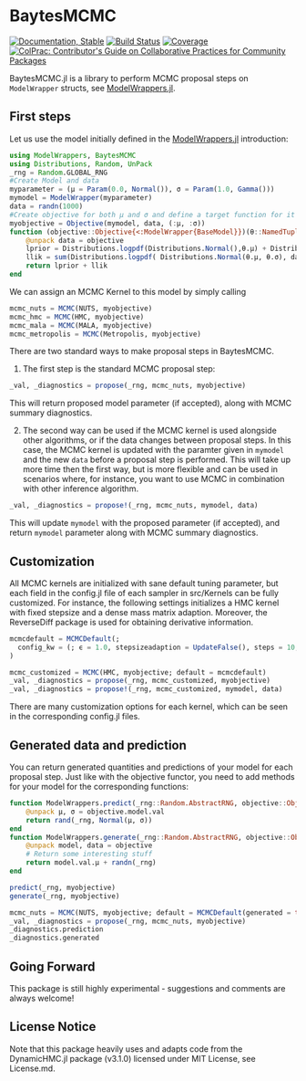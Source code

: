 # BaytesMCMC

<!---
![logo](docs/src/assets/logo.svg)
[![CI](xxx)](xxx)
[![arXiv article](xxx)](xxx)

-->
[![Documentation, Stable](https://img.shields.io/badge/docs-stable-blue.svg)](https://paschermayr.github.io/BaytesMCMC.jl/)
[![Build Status](https://github.com/paschermayr/BaytesMCMC.jl/actions/workflows/CI.yml/badge.svg?branch=main)](https://github.com/paschermayr/BaytesMCMC.jl/actions/workflows/CI.yml?query=branch%3Amain)
[![Coverage](https://codecov.io/gh/paschermayr/BaytesMCMC.jl/branch/main/graph/badge.svg)](https://codecov.io/gh/paschermayr/BaytesMCMC.jl)
[![ColPrac: Contributor's Guide on Collaborative Practices for Community Packages](https://img.shields.io/badge/ColPrac-Contributor's%20Guide-blueviolet)](https://github.com/SciML/ColPrac)


BaytesMCMC.jl is a library to perform MCMC proposal steps on `ModelWrapper` structs, see [ModelWrappers.jl](https://github.com/paschermayr/ModelWrappers.jl).

<!---
[BaytesMCMC.jl](xxx)
[BaytesFilters.jl](xxx)
[BaytesPMCMC.jl](xxx)
[BaytesSMC.jl](xxx)
[Baytes.jl](xxx)
-->

## First steps

Let us use the model initially defined in the [ModelWrappers.jl](https://github.com/paschermayr/ModelWrappers.jl) introduction:
```julia
using ModelWrappers, BaytesMCMC
using Distributions, Random, UnPack
_rng = Random.GLOBAL_RNG
#Create Model and data
myparameter = (μ = Param(0.0, Normal()), σ = Param(1.0, Gamma()))
mymodel = ModelWrapper(myparameter)
data = randn(1000)
#Create objective for both μ and σ and define a target function for it
myobjective = Objective(mymodel, data, (:μ, :σ))
function (objective::Objective{<:ModelWrapper{BaseModel}})(θ::NamedTuple)
	@unpack data = objective
	lprior = Distributions.logpdf(Distributions.Normal(),θ.μ) + Distributions.logpdf(Distributions.Exponential(), θ.σ)
    llik = sum(Distributions.logpdf( Distributions.Normal(θ.μ, θ.σ), data[iter] ) for iter in eachindex(data))
	return lprior + llik
end
```

We can assign an MCMC Kernel to this model by simply calling
```julia
mcmc_nuts = MCMC(NUTS, myobjective)
mcmc_hmc = MCMC(HMC, myobjective)
mcmc_mala = MCMC(MALA, myobjective)
mcmc_metropolis = MCMC(Metropolis, myobjective)
```

There are two standard ways to make proposal steps in BaytesMCMC.

1. The first step is the standard MCMC proposal step:
```julia
_val, _diagnostics = propose(_rng, mcmc_nuts, myobjective)
```
This will return proposed model parameter (if accepted), along with MCMC summary diagnostics.

2. The second way can be used if the MCMC kernel is used alongside other algorithms, or if the data changes between proposal steps.
In this case, the MCMC kernel is updated with the paramter given in `mymodel` and the new `data` before a proposal step is performed. This
will take up more time then the first way, but is more flexible and can be used in scenarios where, for instance, you want to use MCMC
in combination with other inference algorithm.
```julia
_val, _diagnostics = propose!(_rng, mcmc_nuts, mymodel, data)
```
This will update `mymodel` with the proposed parameter (if accepted), and return `mymodel` parameter along with MCMC summary diagnostics.

## Customization

All MCMC kernels are initialized with sane default tuning parameter, but each field in the config.jl file of each sampler in src/Kernels can be fully customized. For instance, the following settings initializes a HMC kernel with fixed stepsize and a dense mass matrix adaption. Moreover, the ReverseDiff package is used for obtaining derivative information.
```julia
mcmcdefault = MCMCDefault(;
  config_kw = (; ϵ = 1.0, stepsizeadaption = UpdateFalse(), steps = 10, metric = MDense()), GradientBackend = :ReverseDiff,
)

mcmc_customized = MCMC(HMC, myobjective; default = mcmcdefault)
_val, _diagnostics = propose(_rng, mcmc_customized, myobjective)
_val, _diagnostics = propose!(_rng, mcmc_customized, mymodel, data)
```
There are many customization options for each kernel, which can be seen in the corresponding config.jl files.

## Generated data and prediction

You can return generated quantities and predictions of your model for each proposal step. Just like with the objective functor, you need to add methods for your model for the corresponding functions:
```julia
function ModelWrappers.predict(_rng::Random.AbstractRNG, objective::Objective{<:ModelWrapper{BaseModel}})
    @unpack μ, σ = objective.model.val
    return rand(_rng, Normal(μ, σ))
end
function ModelWrappers.generate(_rng::Random.AbstractRNG, objective::Objective{<:ModelWrapper{BaseModel}})
    @unpack model, data = objective
    # Return some interesting stuff
    return model.val.μ + randn(_rng)
end

predict(_rng, myobjective)
generate(_rng, myobjective)

mcmc_nuts = MCMC(NUTS, myobjective; default = MCMCDefault(generated = true))
_val, _diagnostics = propose(_rng, mcmc_nuts, myobjective)
_diagnostics.prediction
_diagnostics.generated
```

## Going Forward

This package is still highly experimental - suggestions and comments are always welcome!

<!---
# Citing Baytes.jl

If you use Baytes.jl for your own research, please consider citing the following publication: ...
-->

## License Notice

Note that this package heavily uses and adapts code from the DynamicHMC.jl package (v3.1.0) licensed under MIT License, see License.md.
